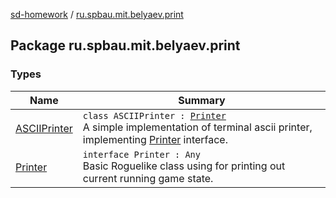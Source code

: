[sd-homework](../index.md) / [ru.spbau.mit.belyaev.print](.)

## Package ru.spbau.mit.belyaev.print

### Types

| Name | Summary |
|---|---|
| [ASCIIPrinter](-a-s-c-i-i-printer/index.md) | `class ASCIIPrinter : `[`Printer`](-printer/index.md)<br>A simple implementation of terminal ascii printer, implementing [Printer](-printer/index.md) interface. |
| [Printer](-printer/index.md) | `interface Printer : Any`<br>Basic Roguelike class using for printing out current running game state. |
